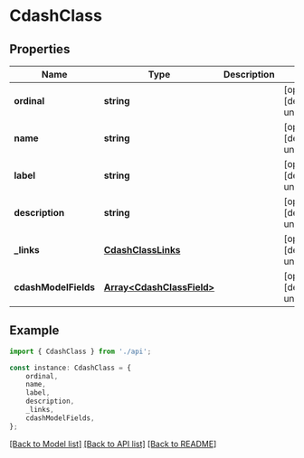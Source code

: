 # CdashClass


## Properties

Name | Type | Description | Notes
------------ | ------------- | ------------- | -------------
**ordinal** | **string** |  | [optional] [default to undefined]
**name** | **string** |  | [optional] [default to undefined]
**label** | **string** |  | [optional] [default to undefined]
**description** | **string** |  | [optional] [default to undefined]
**_links** | [**CdashClassLinks**](CdashClassLinks.md) |  | [optional] [default to undefined]
**cdashModelFields** | [**Array&lt;CdashClassField&gt;**](CdashClassField.md) |  | [optional] [default to undefined]

## Example

```typescript
import { CdashClass } from './api';

const instance: CdashClass = {
    ordinal,
    name,
    label,
    description,
    _links,
    cdashModelFields,
};
```

[[Back to Model list]](../README.md#documentation-for-models) [[Back to API list]](../README.md#documentation-for-api-endpoints) [[Back to README]](../README.md)

